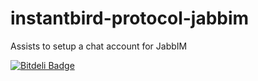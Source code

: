 instantbird-protocol-jabbim
===========================

Assists to setup a chat account for JabbIM


[![Bitdeli Badge](https://d2weczhvl823v0.cloudfront.net/alexsalas/instantbird-protocol-jabbim/trend.png)](https://bitdeli.com/free "Bitdeli Badge")

